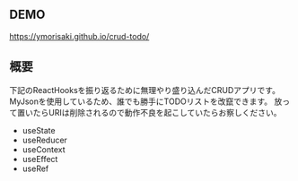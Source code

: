 ## DEMO

https://ymorisaki.github.io/crud-todo/

## 概要

下記のReactHooksを振り返るために無理やり盛り込んだCRUDアプリです。
MyJsonを使用しているため、誰でも勝手にTODOリストを改竄できます。
放って置いたらURIは削除されるので動作不良を起こしていたらお察しください。

* useState
* useReducer
* useContext
* useEffect
* useRef
